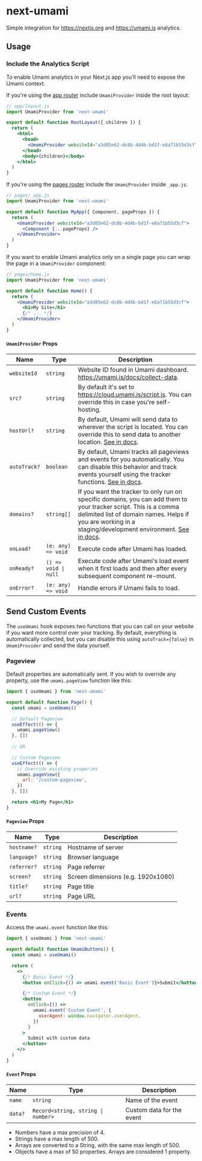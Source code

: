 # next-umami

Simple integration for https://nextjs.org and https://umami.is analytics.

## Usage

### Include the Analytics Script

To enable Umami analytics in your Next.js app you'll need to expose the Umami context.

If you're using the [app router](https://nextjs.org/docs/getting-started/project-structure#app-routing-conventions) include `UmamiProvider` inside the root layout:

```jsx
// app/layout.js
import UmamiProvider from 'next-umami'

export default function RootLayout({ children }) {
  return (
    <html>
      <head>
        <UmamiProvider websiteId="a3d85e62-dc8b-4d4b-bd1f-e8a71b55d3cf" />
      </head>
      <body>{children}</body>
    </html>
  )
}
```

If you're using the [pages router](https://nextjs.org/docs/getting-started/project-structure#pages-routing-conventions) include the `UmamiProvider` inside `_app.js`:

```jsx
// pages/_app.js
import UmamiProvider from 'next-umami'

export default function MyApp({ Component, pageProps }) {
  return (
    <UmamiProvider websiteId="a3d85e62-dc8b-4d4b-bd1f-e8a71b55d3cf">
      <Component {...pageProps} />
    </UmamiProvider>
  )
}
```

If you want to enable Umami analytics only on a single page you can wrap the page in a `UmamiProvider` component:

```jsx
// pages/home.js
import UmamiProvider from 'next-umami'

export default function Home() {
  return (
    <UmamiProvider websiteId="a3d85e62-dc8b-4d4b-bd1f-e8a71b55d3cf">
      <h1>My Site</h1>
      {/* ... */}
    </UmamiProvider>
  )
}
```

#### `UmamiProvider` Props

| Name         | Type                 | Description                                                                                                                                                                                                                                                                               |
| ------------ | -------------------- | ----------------------------------------------------------------------------------------------------------------------------------------------------------------------------------------------------------------------------------------------------------------------------------------- |
| `websiteId`  | `string`             | Website ID found in Umami dashboard. https://umami.is/docs/collect-data.                                                                                                                                                                                                                  |
| `src?`       | `string`             | By default it's set to https://cloud.umami.is/script.js. You can override this in case you're self-hosting.                                                                                                                                                                               |
| `hostUrl?`   | `string`             | By default, Umami will send data to wherever the script is located. You can override this to send data to another location. [See in docs](https://umami.is/docs/tracker-configuration#data-host-url).                                                                                     |
| `autoTrack?` | `boolean`            | By default, Umami tracks all pageviews and events for you automatically. You can disable this behavior and track events yourself using the tracker functions. [See in docs](https://umami.is/docs/tracker-configuration#data-auto-track).                                                 |
| `domains?`   | `string[]`           | If you want the tracker to only run on specific domains, you can add them to your tracker script. This is a comma delimited list of domain names. Helps if you are working in a staging/development environment. [See in docs](https://umami.is/docs/tracker-configuration#data-domains). |
| `onLoad?`    | `(e: any) => void`   | Execute code after Umami has loaded.                                                                                                                                                                                                                                                      |
| `onReady?`   | `() => void \| null` | Execute code after Umami's load event when it first loads and then after every subsequent component re-mount.                                                                                                                                                                             |
| `onError?`   | `(e: any) => void`   | Handle errors if Umami fails to load.                                                                                                                                                                                                                                                     |

## Send Custom Events

The `useUmami` hook exposes two functions that you can call on your website if you want more control over your tracking.
By default, everything is automatically collected, but you can disable this using `autoTrack={false}` in `UmamiProvider` and send the data yourself.

### Pageview

Default properties are automatically sent. If you wish to override any property, use the `umami.pageView` function like this:

```jsx
import { useUmami } from 'next-umami'

export default function Page() {
  const umami = useUmami()

  // Default Pageview
  useEffect(() => {
    umami.pageView()
  }, [])
  
  // OR

  // Custom Pageview
  useEffect(() => {
    // Override existing properies
    umami.pageView({
      url: '/custom-pageview',
    })
  }, [])

  return <h1>My Page</h1>
}
```

#### `Pageview` Props

| Name        | Type     | Description                        |
| ----------- | -------- | ---------------------------------- |
| `hostname?` | `string` | Hostname of server                 |
| `language?` | `string` | Browser language                   |
| `referrer?` | `string` | Page referrer                      |
| `screen?`   | `string` | Screen dimensions (e.g. 1920x1080) |
| `title?`    | `string` | Page title                         |
| `url?`      | `string` | Page URL                           |

### Events

Access the `umami.event` function like this:

```jsx
import { useUmami } from 'next-umami'

export default function UmamiButtons() {
  const umami = useUmami()

  return (
    <>
      {/* Basic Event */}
      <button onClick={() => umami.event('Basic Event')}>Submit</button>

      {/* Custom Event */}
      <button
        onClick={() =>
          umami.event('Custom Event', {
            userAgent: window.navigator.userAgent,
          })
        }
      >
        Submit with custom data
      </button>
    </>
  )
}
```

#### `Event` Props

| Name    | Type                               | Description               |
| ------- | ---------------------------------- |---------------------------|
| `name`  | `string`                           | Name of the event         |
| `data?` | `Record<string, string \| number>` | Custom data for the event |

- Numbers have a max precision of 4.
- Strings have a max length of 500.
- Arrays are converted to a String, with the same max length of 500.
- Objects have a max of 50 properties. Arrays are considered 1 property.
